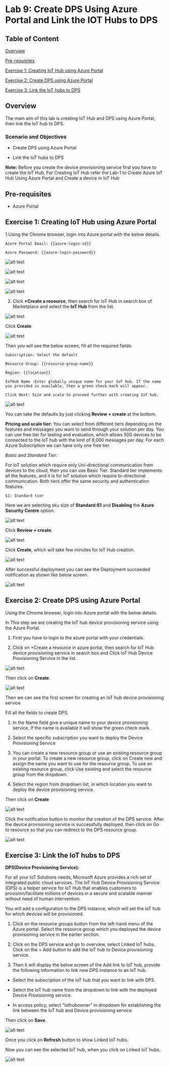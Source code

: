 # Lab 9: Create DPS Using Azure Portal and Link the IOT Hubs to DPS

## Table of Content

[Overview](#overview)

[Pre-requisites](#pre-requisites)

[Exercise 1: Creating IoT Hub using Azure Portal](#exercise-1-creating-iot-hub-using-azure-portal)

[Exercise 2: Create DPS using Azure Portal](#exercise-2-create-dps-using-azure-portal)

[Exercise 3: Link the IoT hubs to DPS](#exercise-3-link-the-iot-hubs-to-dps)

## Overview

The main aim of this lab is creating IoT Hub and DPS using Azure Portal, then link the IoT hub to DPS.
 
### Scenario and Objectives

* Create DPS using Azure Portal

* Link the IoT hubs to DPS

**Note:** Before you create the device provisioning service first you have to create the IoT Hub, For Creating IoT Hub refer the Lab-1 to Create Azure IoT Hub Using Azure Portal and Create a device in IoT Hub

## Pre-requisites

* Azure Portal

## Exercise 1: Creating IoT Hub using Azure Portal

1.Using the Chrome browser, login into Azure portal with the below details.

```
Azure Portal Email: {{azure-login-id}}

Azure Password: {{azure-login-password}}

```
![alt text](https://qloudableassets.blob.core.windows.net/az-iot-labs/Lab9/portal1.png?st=2019-09-27T09%3A32%3A17Z&se=2022-09-28T09%3A32%3A00Z&sp=rl&sv=2018-03-28&sr=b&sig=PWmM%2F8bi7gbtkrfNXJk4GSFYorxRMHdIQg6e23mwAVg%3D)

![alt text](https://qloudableassets.blob.core.windows.net/az-iot-labs/Lab9/portal2.png?st=2019-09-27T09%3A32%3A38Z&se=2022-09-28T09%3A32%3A00Z&sp=rl&sv=2018-03-28&sr=b&sig=%2BgwjgjR%2BpX3aeDEULWSb%2FjO1C8aDjOJJmX8gUKu7eOw%3D)

![alt text](https://qloudableassets.blob.core.windows.net/az-iot-labs/Lab9/portal3.png?st=2019-09-27T09%3A32%3A57Z&se=2022-09-28T09%3A32%3A00Z&sp=rl&sv=2018-03-28&sr=b&sig=0qcdI7S3kKTWANgG1B0B22hG%2B2jiBhhnPmLNqcuYhAw%3D)

![alt text](https://qloudableassets.blob.core.windows.net/az-iot-labs/Lab9/portal4.png?st=2019-09-27T09%3A33%3A21Z&se=2022-09-28T09%3A33%3A00Z&sp=rl&sv=2018-03-28&sr=b&sig=Amdxnn%2Fx9VsOvqoMc0eQ5HWz13CtdgIG%2FUIvXmiRbsg%3D)


2.	Click **+Create a resource**, then search for IoT Hub in search box of Marketplace and select the **IoT Hub** from the list.

![alt text](https://qloudableassets.blob.core.windows.net/az-iot-labs/AZiotlabs-lab1/3.png?st=2019-09-11T11%3A50%3A06Z&se=2021-09-12T11%3A50%3A00Z&sp=rl&sv=2018-03-28&sr=b&sig=v6dBYoq%2F7vlT4UjRqk38%2BnvSS5FUaJ7LpWPDyoJAq8I%3D)

Click **Create**.

![alt text](https://qloudableassets.blob.core.windows.net/az-iot-labs/AZiotlabs-lab1/4.png?st=2019-09-11T11%3A50%3A24Z&se=2021-09-12T11%3A50%3A00Z&sp=rl&sv=2018-03-28&sr=b&sig=jlF%2B4t0e1zjqOg1fXINUx68qXhwGEdTZzm3mz9NYltc%3D)

Then you will see the below screen, fill all the required fields.

```
Subscription: Select the default

Resource Group: {{resource-group-name}}

Region: {{location}}

IoTHub Name :Enter globally unique name for your IoT Hub. If the name you provided is available, then a green check mark will appear.

Click Next: Size and scale to proceed further with creating IoT hub.

```
![alt text](https://qloudableassets.blob.core.windows.net/az-iot-labs/AZiotlabs-lab1/5.png?st=2019-09-11T11%3A50%3A47Z&se=2021-09-12T11%3A50%3A00Z&sp=rl&sv=2018-03-28&sr=b&sig=Xkk3I83%2Fa9hDOvKNnuWPo3QTreMLONNQ95AFKKBOze4%3D)

You can take the defaults by just clicking **Review + create** at the bottom.

**Pricing and scale tier:** You can select from different tiers depending on the features and messages you want to send through your solution per day. You can use free tier for testing and evaluation, which allows 500 devices to be connected to the IoT hub with the limit of 8,000 messages per day. For each Azure Subscription we can have only one free tier.

*Basic and Standard Tier:*

For IoT solution which require only Uni-directional communication from devices to the cloud, then you can use Basic Tier. Standard tier implements all the features, and it is for IoT solution which require bi-directional communication. Both tiers offer the same security and authentication features.

```
S1: Standard tier
```
Here we are selecting sku size of **Standard:S1** and **Disabling** the **Azure Security Centre** option.

![alt text](https://qloudableassets.blob.core.windows.net/az-iot-labs/AZiotlabs-lab1/iothub2.png?st=2020-02-20T06%3A50%3A31Z&se=2022-02-21T06%3A50%3A00Z&sp=rl&sv=2018-03-28&sr=c&sig=Wnd6d4KIOwsnFxc2aXZYxXvf3US6ywhvlvktD3U2V4k%3D)

Click **Review + create**. 

![alt text](https://qloudableassets.blob.core.windows.net/az-iot-labs/AZiotlabs-lab1/7.png?st=2019-09-11T11%3A53%3A47Z&se=2021-09-12T11%3A53%3A00Z&sp=rl&sv=2018-03-28&sr=b&sig=i%2B4Vi1zo%2FSk6oDgqzYWAk%2FbyYzhvgxLmafVe83Bnotg%3D)

Click **Create**, which will take few minutes for IoT Hub creation.

![alt text](https://qloudableassets.blob.core.windows.net/az-iot-labs/AZiotlabs-lab1/8.png?st=2019-09-11T11%3A54%3A06Z&se=2021-09-12T11%3A54%3A00Z&sp=rl&sv=2018-03-28&sr=b&sig=Xmqw4ouj6WGdhHayZFKu8Bh44pGbkq%2B1QC4J%2BnlNQR0%3D)

After successful deployment you can see the Deployment succeeded notification as shown like below screen.

![alt text](https://qloudableassets.blob.core.windows.net/az-iot-labs/AZiotlabs-lab1/9.png?st=2019-09-11T11%3A54%3A26Z&se=2021-09-12T11%3A54%3A00Z&sp=rl&sv=2018-03-28&sr=b&sig=7fr6vmehaTkBOslBH3rEYh3jW8BFVLDnhn0l28IPas8%3D)

## Exercise 2: Create DPS using Azure Portal

Using the Chrome browser, login into Azure portal with the below details.

In This step we are creating the IoT hub device provisioning service using the Azure Portal. 

1. First you have to login to the azure portal with your credentials.

2. Click on +Create a resource in azure portal, then search for IoT Hub device provisioning service in search box and Click IoT Hub Device Provisioning Service in the list.

![alt text](https://qloudableassets.blob.core.windows.net/az-iot-labs/Lab9/d2.png?st=2019-09-27T09%3A35%3A23Z&se=2022-09-28T09%3A35%3A00Z&sp=rl&sv=2018-03-28&sr=b&sig=%2BnLYaMuehcfdlUaU5HNaBCRbRacXDjdojuhhLiqGozQ%3D)

Then click on **Create**.

![alt text](https://qloudableassets.blob.core.windows.net/az-iot-labs/Lab9/d3.png?st=2019-09-27T09%3A36%3A19Z&se=2022-09-28T09%3A36%3A00Z&sp=rl&sv=2018-03-28&sr=b&sig=8xwBKSYVO223goWi%2F%2B15ovaVRHKhaYQTg6LV%2FZgOMQE%3D)

Then we can see the first screen for creating an IoT hub device provisioning service

Fill all the fields to create DPS.

1. In the Name field give a unique name to your device provisioning service, If the name is available it will show the green check mark.

2. Select the specific subscription you want to deploy the Device Provisioning Service

3. You can create a new resource group or use an existing resource group in your portal. To create a new resource group, click on Create new and assign the name you want to use for the resource group, To use an existing resource group, click Use existing and select the resource group from the dropdown. 

4. Select the region from dropdown list, in which location you want to deploy the device provisioning service.

Then click on **Create**

![alt text](https://qloudableassets.blob.core.windows.net/az-iot-labs/Lab9/d4.png?st=2019-09-27T09%3A36%3A45Z&se=2022-09-28T09%3A36%3A00Z&sp=rl&sv=2018-03-28&sr=b&sig=iKYi05ygKWw5jvf8uelJBQz8CfuWex1BXpVIABHnjIk%3D)

Click the notification button to monitor the creation of the DPS service. After the device provisioning service is successfully deployed, then click on Go to resource so that you can redirect to the DPS resource group.

![alt text](https://qloudableassets.blob.core.windows.net/az-iot-labs/Lab9/d5.png?st=2019-09-27T09%3A37%3A07Z&se=2022-09-28T09%3A37%3A00Z&sp=rl&sv=2018-03-28&sr=b&sig=ubXPAe8xAp8wtXm96CCmeCjESUPB492f5bUcYpV2yNA%3D)

## Exercise 3: Link the IoT hubs to DPS

**DPS(Device Provisioning Service):**

For all your IoT Solutions needs, Microsoft Azure provides a rich set of integrated public cloud services. The IoT Hub Device Provisioning Service (DPS) is a helper service for IoT Hub that enables customers to provision/facilitate millions of devices in a secure and scalable manner without need of human intervention.

You will add a configuration to the DPS instance, which will set the IoT hub for which devices will be provisioned.

1. Click on the resource groups button from the left-hand menu of the Azure portal. Select the resource group which you deployed the device provisioning service in the earlier section.

2. Click on the DPS service and go to overview, select Linked IoT hubs. Click on the + Add button to add the IoT hub to Device provisioning service.

3. Then it will display the below screen of the Add link to IoT hub, provide the following information to link new DPS instance to an IoT hub. 

  * Select the subscription of the IoT hub that you want to link with DPS.

  * Select the IoT hub name from the dropdown to link with the deployed Device Provisioning service.

  * In access policy, select “iothubowner” in dropdown for establishing the link between the IoT hub and Device provisioning service 

Then click on **Save**.

![alt text](https://qloudableassets.blob.core.windows.net/az-iot-labs/Lab9/d6.png?st=2019-09-27T09%3A37%3A28Z&se=2022-09-28T09%3A37%3A00Z&sp=rl&sv=2018-03-28&sr=b&sig=ymlVxPZXG6Q%2FTYOx66Q7BpyYL8pIbOVitA%2FnB7sNQ0w%3D)

Once you click on **Refresh** button to show Linked IoT hubs.

Now you can see the selected IoT hub, when you click on Linked IoT hubs. 

![alt text](https://qloudableassets.blob.core.windows.net/az-iot-labs/Lab9/d7.png?st=2019-09-27T09%3A37%3A45Z&se=2022-09-28T09%3A37%3A00Z&sp=rl&sv=2018-03-28&sr=b&sig=CzaJrVvrSt%2F8w0NCITxDoon97pSx4dHLFuOpqbU1MM0%3D)
